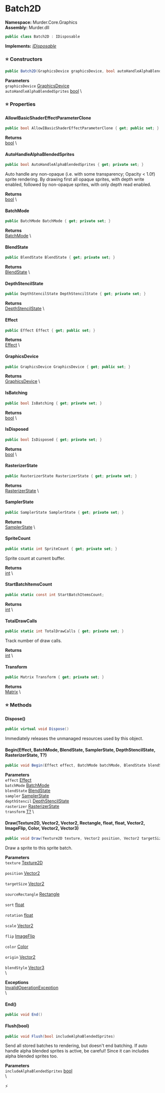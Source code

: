 # Batch2D

**Namespace:** Murder.Core.Graphics \
**Assembly:** Murder.dll

```csharp
public class Batch2D : IDisposable
```

**Implements:** _[IDisposable](https://learn.microsoft.com/en-us/dotnet/api/System.IDisposable?view=net-7.0)_

### ⭐ Constructors
```csharp
public Batch2D(GraphicsDevice graphicsDevice, bool autoHandleAlphaBlendedSprites)
```

**Parameters** \
`graphicsDevice` [GraphicsDevice](https://docs.monogame.net/api/Microsoft.Xna.Framework.Graphics.GraphicsDevice.html) \
`autoHandleAlphaBlendedSprites` [bool](https://learn.microsoft.com/en-us/dotnet/api/System.Boolean?view=net-7.0) \

### ⭐ Properties
#### AllowIBasicShaderEffectParameterClone
```csharp
public bool AllowIBasicShaderEffectParameterClone { get; public set; }
```

**Returns** \
[bool](https://learn.microsoft.com/en-us/dotnet/api/System.Boolean?view=net-7.0) \
#### AutoHandleAlphaBlendedSprites
```csharp
public bool AutoHandleAlphaBlendedSprites { get; private set; }
```

Auto handle any non-opaque (i.e. with some transparency; Opacity &lt; 1.0f) sprite rendering.
            By drawing first all opaque sprites, with depth write enabled, followed by non-opaque sprites, with only depth read enabled.

**Returns** \
[bool](https://learn.microsoft.com/en-us/dotnet/api/System.Boolean?view=net-7.0) \
#### BatchMode
```csharp
public BatchMode BatchMode { get; private set; }
```

**Returns** \
[BatchMode](/Murder/Core/Graphics/BatchMode.html) \
#### BlendState
```csharp
public BlendState BlendState { get; private set; }
```

**Returns** \
[BlendState](https://docs.monogame.net/api/Microsoft.Xna.Framework.Graphics.BlendState.html) \
#### DepthStencilState
```csharp
public DepthStencilState DepthStencilState { get; private set; }
```

**Returns** \
[DepthStencilState](https://docs.monogame.net/api/Microsoft.Xna.Framework.Graphics.DepthStencilState.html) \
#### Effect
```csharp
public Effect Effect { get; public set; }
```

**Returns** \
[Effect](https://docs.monogame.net/api/Microsoft.Xna.Framework.Graphics.Effect.html) \
#### GraphicsDevice
```csharp
public GraphicsDevice GraphicsDevice { get; public set; }
```

**Returns** \
[GraphicsDevice](https://docs.monogame.net/api/Microsoft.Xna.Framework.Graphics.GraphicsDevice.html) \
#### IsBatching
```csharp
public bool IsBatching { get; private set; }
```

**Returns** \
[bool](https://learn.microsoft.com/en-us/dotnet/api/System.Boolean?view=net-7.0) \
#### IsDisposed
```csharp
public bool IsDisposed { get; private set; }
```

**Returns** \
[bool](https://learn.microsoft.com/en-us/dotnet/api/System.Boolean?view=net-7.0) \
#### RasterizerState
```csharp
public RasterizerState RasterizerState { get; private set; }
```

**Returns** \
[RasterizerState](https://docs.monogame.net/api/Microsoft.Xna.Framework.Graphics.RasterizerState.html) \
#### SamplerState
```csharp
public SamplerState SamplerState { get; private set; }
```

**Returns** \
[SamplerState](https://docs.monogame.net/api/Microsoft.Xna.Framework.Graphics.SamplerState.html) \
#### SpriteCount
```csharp
public static int SpriteCount { get; private set; }
```

Sprite count at current buffer.

**Returns** \
[int](https://learn.microsoft.com/en-us/dotnet/api/System.Int32?view=net-7.0) \
#### StartBatchItemsCount
```csharp
public static const int StartBatchItemsCount;
```

**Returns** \
[int](https://learn.microsoft.com/en-us/dotnet/api/System.Int32?view=net-7.0) \
#### TotalDrawCalls
```csharp
public static int TotalDrawCalls { get; private set; }
```

Track number of draw calls.

**Returns** \
[int](https://learn.microsoft.com/en-us/dotnet/api/System.Int32?view=net-7.0) \
#### Transform
```csharp
public Matrix Transform { get; private set; }
```

**Returns** \
[Matrix](https://docs.monogame.net/api/Microsoft.Xna.Framework.Matrix.html) \
### ⭐ Methods
#### Dispose()
```csharp
public virtual void Dispose()
```

Immediately releases the unmanaged resources used by this object.

#### Begin(Effect, BatchMode, BlendState, SamplerState, DepthStencilState, RasterizerState, T?)
```csharp
public void Begin(Effect effect, BatchMode batchMode, BlendState blendState, SamplerState sampler, DepthStencilState depthStencil, RasterizerState rasterizer, T? transform)
```

**Parameters** \
`effect` [Effect](https://docs.monogame.net/api/Microsoft.Xna.Framework.Graphics.Effect.html) \
`batchMode` [BatchMode](/Murder/Core/Graphics/BatchMode.html) \
`blendState` [BlendState](https://docs.monogame.net/api/Microsoft.Xna.Framework.Graphics.BlendState.html) \
`sampler` [SamplerState](https://docs.monogame.net/api/Microsoft.Xna.Framework.Graphics.SamplerState.html) \
`depthStencil` [DepthStencilState](https://docs.monogame.net/api/Microsoft.Xna.Framework.Graphics.DepthStencilState.html) \
`rasterizer` [RasterizerState](https://docs.monogame.net/api/Microsoft.Xna.Framework.Graphics.RasterizerState.html) \
`transform` [T?](https://learn.microsoft.com/en-us/dotnet/api/System.Nullable-1?view=net-7.0) \

#### Draw(Texture2D, Vector2, Vector2, Rectangle, float, float, Vector2, ImageFlip, Color, Vector2, Vector3)
```csharp
public void Draw(Texture2D texture, Vector2 position, Vector2 targetSize, Rectangle sourceRectangle, float sort, float rotation, Vector2 scale, ImageFlip flip, Color color, Vector2 origin, Vector3 blendStyle)
```

Draw a sprite to this sprite batch.

**Parameters** \
`texture` [Texture2D](https://docs.monogame.net/api/Microsoft.Xna.Framework.Graphics.Texture2D.html) \
\
`position` [Vector2](https://docs.monogame.net/api/Microsoft.Xna.Framework.Vector2.html) \
\
`targetSize` [Vector2](https://docs.monogame.net/api/Microsoft.Xna.Framework.Vector2.html) \
\
`sourceRectangle` [Rectangle](https://docs.monogame.net/api/Microsoft.Xna.Framework.Rectangle.html) \
\
`sort` [float](https://learn.microsoft.com/en-us/dotnet/api/System.Single?view=net-7.0) \
\
`rotation` [float](https://learn.microsoft.com/en-us/dotnet/api/System.Single?view=net-7.0) \
\
`scale` [Vector2](https://docs.monogame.net/api/Microsoft.Xna.Framework.Vector2.html) \
\
`flip` [ImageFlip](/Murder/Core/Graphics/ImageFlip.html) \
\
`color` [Color](https://docs.monogame.net/api/Microsoft.Xna.Framework.Color.html) \
\
`origin` [Vector2](https://docs.monogame.net/api/Microsoft.Xna.Framework.Vector2.html) \
\
`blendStyle` [Vector3](https://docs.monogame.net/api/Microsoft.Xna.Framework.Vector3.html) \
\

**Exceptions** \
[InvalidOperationException](https://learn.microsoft.com/en-us/dotnet/api/System.InvalidOperationException?view=net-7.0) \
\
#### End()
```csharp
public void End()
```

#### Flush(bool)
```csharp
public void Flush(bool includeAlphaBlendedSprites)
```

Send all stored batches to rendering, but doesn't end batching.
            If auto handle alpha blended sprites is active, be careful! Since it can includes alpha blended sprites too.

**Parameters** \
`includeAlphaBlendedSprites` [bool](https://learn.microsoft.com/en-us/dotnet/api/System.Boolean?view=net-7.0) \
\



⚡